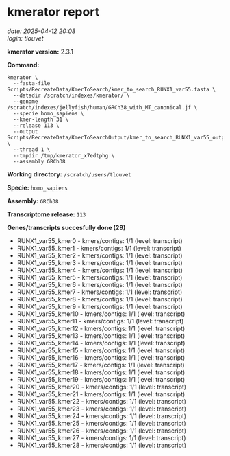 # kmerator report
*date: 2025-04-12 20:08*  
*login: tlouvet*

**kmerator version:** 2.3.1

**Command:**

```
kmerator \
  --fasta-file Scripts/RecreateData/KmerToSearch/kmer_to_search_RUNX1_var55.fasta \
  --datadir /scratch/indexes/kmerator/ \
  --genome /scratch/indexes/jellyfish/human/GRCh38_with_MT_canonical.jf \
  --specie homo_sapiens \
  --kmer-length 31 \
  --release 113 \
  --output Scripts/RecreateData/KmerToSearchOutput/kmer_to_search_RUNX1_var55_output \
  --thread 1 \
  --tmpdir /tmp/kmerator_x7edtphg \
  --assembly GRCh38
```

**Working directory:** `/scratch/users/tlouvet`

**Specie:** `homo_sapiens`

**Assembly:** `GRCh38`

**Transcriptome release:** `113`

**Genes/transcripts succesfully done (29)**

- RUNX1_var55_kmer0 - kmers/contigs: 1/1 (level: transcript)
- RUNX1_var55_kmer1 - kmers/contigs: 1/1 (level: transcript)
- RUNX1_var55_kmer2 - kmers/contigs: 1/1 (level: transcript)
- RUNX1_var55_kmer3 - kmers/contigs: 1/1 (level: transcript)
- RUNX1_var55_kmer4 - kmers/contigs: 1/1 (level: transcript)
- RUNX1_var55_kmer5 - kmers/contigs: 1/1 (level: transcript)
- RUNX1_var55_kmer6 - kmers/contigs: 1/1 (level: transcript)
- RUNX1_var55_kmer7 - kmers/contigs: 1/1 (level: transcript)
- RUNX1_var55_kmer8 - kmers/contigs: 1/1 (level: transcript)
- RUNX1_var55_kmer9 - kmers/contigs: 1/1 (level: transcript)
- RUNX1_var55_kmer10 - kmers/contigs: 1/1 (level: transcript)
- RUNX1_var55_kmer11 - kmers/contigs: 1/1 (level: transcript)
- RUNX1_var55_kmer12 - kmers/contigs: 1/1 (level: transcript)
- RUNX1_var55_kmer13 - kmers/contigs: 1/1 (level: transcript)
- RUNX1_var55_kmer14 - kmers/contigs: 1/1 (level: transcript)
- RUNX1_var55_kmer15 - kmers/contigs: 1/1 (level: transcript)
- RUNX1_var55_kmer16 - kmers/contigs: 1/1 (level: transcript)
- RUNX1_var55_kmer17 - kmers/contigs: 1/1 (level: transcript)
- RUNX1_var55_kmer18 - kmers/contigs: 1/1 (level: transcript)
- RUNX1_var55_kmer19 - kmers/contigs: 1/1 (level: transcript)
- RUNX1_var55_kmer20 - kmers/contigs: 1/1 (level: transcript)
- RUNX1_var55_kmer21 - kmers/contigs: 1/1 (level: transcript)
- RUNX1_var55_kmer22 - kmers/contigs: 1/1 (level: transcript)
- RUNX1_var55_kmer23 - kmers/contigs: 1/1 (level: transcript)
- RUNX1_var55_kmer24 - kmers/contigs: 1/1 (level: transcript)
- RUNX1_var55_kmer25 - kmers/contigs: 1/1 (level: transcript)
- RUNX1_var55_kmer26 - kmers/contigs: 1/1 (level: transcript)
- RUNX1_var55_kmer27 - kmers/contigs: 1/1 (level: transcript)
- RUNX1_var55_kmer28 - kmers/contigs: 1/1 (level: transcript)
